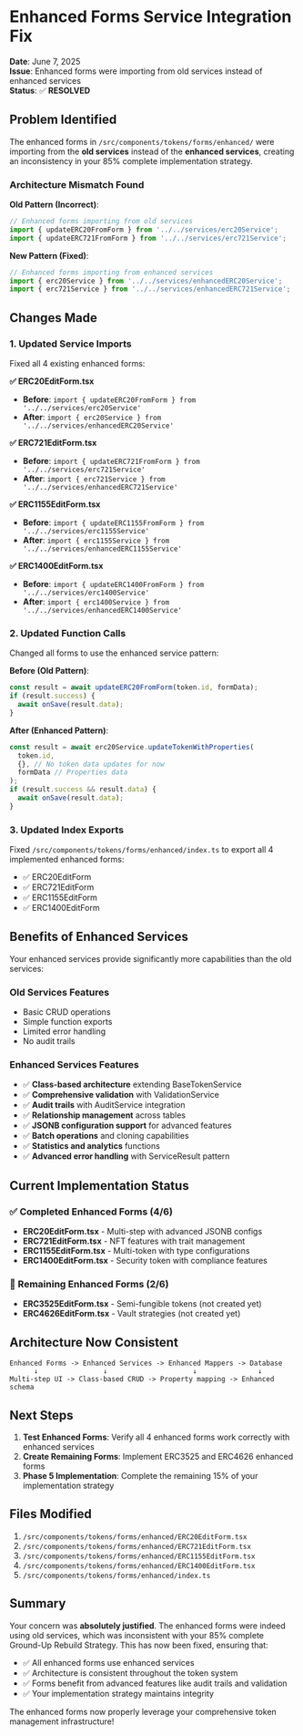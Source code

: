 # Enhanced Forms Service Integration Fix

**Date**: June 7, 2025  
**Issue**: Enhanced forms were importing from old services instead of enhanced services  
**Status**: ✅ **RESOLVED**

## Problem Identified

The enhanced forms in `/src/components/tokens/forms/enhanced/` were importing from the **old services** instead of the **enhanced services**, creating an inconsistency in your 85% complete implementation strategy.

### Architecture Mismatch Found

**Old Pattern (Incorrect)**:
```typescript
// Enhanced forms importing from old services
import { updateERC20FromForm } from '../../services/erc20Service';
import { updateERC721FromForm } from '../../services/erc721Service';
```

**New Pattern (Fixed)**:
```typescript
// Enhanced forms importing from enhanced services
import { erc20Service } from '../../services/enhancedERC20Service';
import { erc721Service } from '../../services/enhancedERC721Service';
```

## Changes Made

### 1. Updated Service Imports

Fixed all 4 existing enhanced forms:

**✅ ERC20EditForm.tsx**
- **Before**: `import { updateERC20FromForm } from '../../services/erc20Service'`
- **After**: `import { erc20Service } from '../../services/enhancedERC20Service'`

**✅ ERC721EditForm.tsx**
- **Before**: `import { updateERC721FromForm } from '../../services/erc721Service'`
- **After**: `import { erc721Service } from '../../services/enhancedERC721Service'`

**✅ ERC1155EditForm.tsx**
- **Before**: `import { updateERC1155FromForm } from '../../services/erc1155Service'`
- **After**: `import { erc1155Service } from '../../services/enhancedERC1155Service'`

**✅ ERC1400EditForm.tsx**
- **Before**: `import { updateERC1400FromForm } from '../../services/erc1400Service'`
- **After**: `import { erc1400Service } from '../../services/enhancedERC1400Service'`

### 2. Updated Function Calls

Changed all forms to use the enhanced service pattern:

**Before (Old Pattern)**:
```typescript
const result = await updateERC20FromForm(token.id, formData);
if (result.success) {
  await onSave(result.data);
}
```

**After (Enhanced Pattern)**:
```typescript
const result = await erc20Service.updateTokenWithProperties(
  token.id,
  {}, // No token data updates for now
  formData // Properties data
);
if (result.success && result.data) {
  await onSave(result.data);
}
```

### 3. Updated Index Exports

Fixed `/src/components/tokens/forms/enhanced/index.ts` to export all 4 implemented enhanced forms:
- ✅ ERC20EditForm
- ✅ ERC721EditForm  
- ✅ ERC1155EditForm
- ✅ ERC1400EditForm

## Benefits of Enhanced Services

Your enhanced services provide significantly more capabilities than the old services:

### Old Services Features
- Basic CRUD operations
- Simple function exports
- Limited error handling
- No audit trails

### Enhanced Services Features
- ✅ **Class-based architecture** extending BaseTokenService
- ✅ **Comprehensive validation** with ValidationService
- ✅ **Audit trails** with AuditService integration
- ✅ **Relationship management** across tables
- ✅ **JSONB configuration support** for advanced features
- ✅ **Batch operations** and cloning capabilities
- ✅ **Statistics and analytics** functions
- ✅ **Advanced error handling** with ServiceResult pattern

## Current Implementation Status

### ✅ Completed Enhanced Forms (4/6)
- **ERC20EditForm.tsx** - Multi-step with advanced JSONB configs
- **ERC721EditForm.tsx** - NFT features with trait management
- **ERC1155EditForm.tsx** - Multi-token with type configurations
- **ERC1400EditForm.tsx** - Security token with compliance features

### 🚧 Remaining Enhanced Forms (2/6)
- **ERC3525EditForm.tsx** - Semi-fungible tokens (not created yet)
- **ERC4626EditForm.tsx** - Vault strategies (not created yet)

## Architecture Now Consistent

```
Enhanced Forms -> Enhanced Services -> Enhanced Mappers -> Database
      ↓                ↓                     ↓               ↓
Multi-step UI -> Class-based CRUD -> Property mapping -> Enhanced schema
```

## Next Steps

1. **Test Enhanced Forms**: Verify all 4 enhanced forms work correctly with enhanced services
2. **Create Remaining Forms**: Implement ERC3525 and ERC4626 enhanced forms
3. **Phase 5 Implementation**: Complete the remaining 15% of your implementation strategy

## Files Modified

1. `/src/components/tokens/forms/enhanced/ERC20EditForm.tsx`
2. `/src/components/tokens/forms/enhanced/ERC721EditForm.tsx`
3. `/src/components/tokens/forms/enhanced/ERC1155EditForm.tsx`
4. `/src/components/tokens/forms/enhanced/ERC1400EditForm.tsx`
5. `/src/components/tokens/forms/enhanced/index.ts`

## Summary

Your concern was **absolutely justified**. The enhanced forms were indeed using old services, which was inconsistent with your 85% complete Ground-Up Rebuild Strategy. This has now been fixed, ensuring that:

- ✅ All enhanced forms use enhanced services
- ✅ Architecture is consistent throughout the token system
- ✅ Forms benefit from advanced features like audit trails and validation
- ✅ Your implementation strategy maintains integrity

The enhanced forms now properly leverage your comprehensive token management infrastructure!
